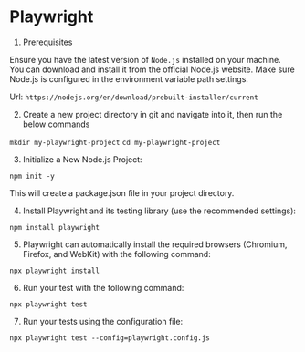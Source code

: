 # Playwright

1. Prerequisites

Ensure you have the latest version of `Node.js` installed on your machine. You can download and install it from the official Node.js website. Make sure Node.js is configured in the environment variable path settings.

Url: `https://nodejs.org/en/download/prebuilt-installer/current`

2. Create a new project directory in git and navigate into it, then run the below commands

`mkdir my-playwright-project`
`cd my-playwright-project`

3. Initialize a New Node.js Project:

`npm init -y`

This will create a package.json file in your project directory.

4. Install Playwright and its testing library (use the recommended settings):

`npm install playwright` 

5. Playwright can automatically install the required browsers (Chromium, Firefox, and WebKit) with the following command:

`npx playwright install`

6. Run your test with the following command:

`npx playwright test`

7. Run your tests using the configuration file:

`npx playwright test --config=playwright.config.js`
